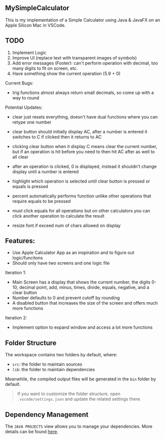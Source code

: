 ## MySimpleCalculator

This is my implementation of a Simple Calculator using Java & JavaFX on an Apple Silicon Mac in VSCode.

## TODO

1. Implement Logic
2. Improve UI (replace text with transparent images of symbols)
3. Add error messages (Footer): can't perform operation with decimal, too many digits to fit on screen, etc.
4. Have something show the current operation (5.9 + 0)

Current Bugs: 
- trig functions almost always return small decimals, so come up with a way to round

Potential Updates:
- clear just resets everything, doesn't have dual functions where you can retype one number
- clear button should initially display AC, after a number is entered it switches to C if clicked then it returns to AC
- clicking clear button when it display C means clear the current number, but if an operation is hit before you need to then hit AC after as well to all clear

- after an operation is clicked, 0 is displayed, instead it shouldn't change display until a number is entered
- highlight which operation is selected until clear button is pressed or equals is pressed
- percent automatically performs function unlike other operations that require equals to be pressed
- must click equals for all operations but on other calculators you can click another operation to calculate the result
- resize font if exceed num of chars allowed on display

## Features:

- Use Apple Calculator App as an inspiration and to figure out logic/funcitons
- Should only have two screens and one logic file

Iteration 1:
- Main Screen has a display that shows the current number, the digits 0-10, decimal point, add, minus, times, divide, equals, negative, and a clear button
- Number defaults to 0 and prevent cutoff by rounding
- A disabled button that increases the size of the screen and offers much more functions

Iteration 2:
- Implement option to expand window and access a lot more functions

## Folder Structure

The workspace contains two folders by default, where:

- `src`: the folder to maintain sources
- `lib`: the folder to maintain dependencies

Meanwhile, the compiled output files will be generated in the `bin` folder by default.

> If you want to customize the folder structure, open `.vscode/settings.json` and update the related settings there.

## Dependency Management

The `JAVA PROJECTS` view allows you to manage your dependencies. More details can be found [here](https://github.com/microsoft/vscode-java-dependency#manage-dependencies).